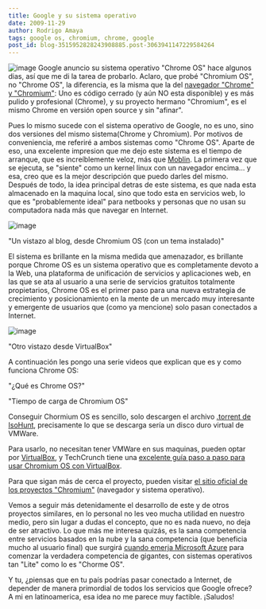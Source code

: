 ```yaml
---
title: Google y su sistema operativo
date: 2009-11-29
author: Rodrigo Amaya
tags: google os, chromium, chrome, google
post_id: blog-3515952828243908885.post-3063941147229584264
---
```


![image](https://3.bp.blogspot.com/_ayvorITawE4/SxMktcOgsCI/AAAAAAAACPg/7_lz4Nm2Zqs/s200/chrome.jpg)    Google anuncio su sistema operativo "Chrome OS" hace algunos dias, así que me
di la tarea de probarlo. Aclaro, que probé "Chromium OS", no "Chrome OS", la diferencia, es la misma que la del [navegador "Chrome" y "Chromium"](https://www.srbyte.com/2008/09/un-vistazo-al-cdigo-de-google-chrome.html): Uno es código cerrado (y aún NO esta disponible) y es más pulido y profesional (Chrome), y su proyecto hermano "Chromium", es el mismo Chrome en versión open source y sin "afinar".

Pues lo mismo sucede con el sistema operativo de Google, no es uno, sino dos versiones del mismo sistema(Chrome y Chromium). Por motivos de conveniencia, me referiré a ambos sistemas como "Chrome OS". Aparte de eso, una excelente impresion que me dejo este sistema es el tiempo de arranque, que es increíblemente veloz, más que [Moblin](https://www.srbyte.com/2009/05/moblin-20-beta.html). La primera vez que se ejecuta, se "siente" como un kernel linux con un navegador encima... y esa, creo que es la mejor descripción que puedo darles del mismo. Después de todo, la idea principal detras de este sistema, es que nada esta almacenado en la maquina local, sino que todo esta en servicios web, lo que es "probablemente ideal" para netbooks y personas que no usan su computadora nada más que navegar en Internet.

![image](https://4.bp.blogspot.com/_ayvorITawE4/SxMkWJHqKCI/AAAAAAAACPQ/dv6G-Ymi0pA/s320/ChromeOSByte.png)    

"Un vistazo al blog, desde Chromium OS (con un tema
instalado)"

El sistema es brillante en la misma medida que amenazador, es brillante porque Chrome OS es un sistema operativo que es completamente devoto a la Web, una plataforma de unificación de servicios y aplicaciones web, en las que se ata al usuario a una serie de servicios gratuitos totalmente propietarios, Chrome OS es el primer paso para una nueva estrategia de crecimiento y posicionamiento en la mente de un mercado muy interesante y emergente de usuarios que (como ya mencione) solo pasan conectados a Internet.

![image](https://3.bp.blogspot.com/_ayvorITawE4/SxMkXr2jnbI/AAAAAAAACPY/dMRoQl_zJYs/s320/ChomeOSByte2.png)    

"Otro vistazo desde
VirtualBox"

A continuación les pongo una serie videos que explican que es y como funciona Chrome OS:

"¿Qué es
Chrome OS?"

"Tiempo de
carga de Chromium OS"

Conseguir Chormium OS es sencillo, solo descargen el archivo [.torrent de IsoHunt](https://isohunt.com/torrent_details/142247665/Google+Chrome+OS?tab=summary), precisamente lo que se descarga sería un disco duro virtual de VMWare.

Para usarlo, no necesitan tener VMWare en sus maquinas, pueden optar por [VirtualBox](https://www.virtualbox.org/), y TechCrunch tiene una [excelente guía paso a paso para usar Chromium OS con VirtualBox](https://www.techcrunch.com/2009/11/19/guide-install-google-chrome-os/).

Para que sigan más de cerca el proyecto, pueden visitar [el sitio oficial de los proyectos "Chromium"](https://www.chromium.org/chromium-projects) (navegador y sistema operativo).

Vemos a seguir más detenidamente el desarrollo de este y de otros  proyectos similares, en lo personal no les veo mucha utilidad en nuestro medio, pero sin lugar a dudas el concepto, que no es nada nuevo, no deja de ser atractivo. Lo que más me interesa quizás, es la sana competencia entre servicios basados en la nube y la sana competencia (que beneficia mucho al usuario final) que surgirá [cuando emerja Microsoft Azure](https://www.microsoft.com/windowsazure/products/#) para comenzar la verdadera competencia de gigantes, con sistemas operativos tan "Lite" como lo es "Chorme OS".

Y tu, ¿piensas que en tu país podrías pasar conectado a Internet, de depender de manera primordial de todos los servicios que Google ofrece? A mi en latinoamerica, esa idea no me parece muy factible. ¡Saludos!